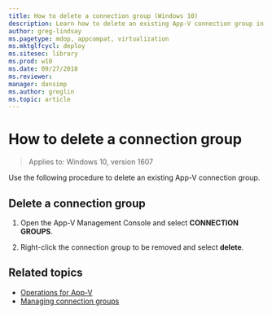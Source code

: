 ```yaml
---
title: How to delete a connection group (Windows 10)
description: Learn how to delete an existing App-V connection group in the App-V Management Console and where to find information about managing connection groups.
author: greg-lindsay
ms.pagetype: mdop, appcompat, virtualization
ms.mktglfcycl: deploy
ms.sitesec: library
ms.prod: w10
ms.date: 09/27/2018
ms.reviewer: 
manager: dansimp
ms.author: greglin
ms.topic: article
---
```

# How to delete a connection group

>Applies to: Windows 10, version 1607

Use the following procedure to delete an existing App-V connection group.

## Delete a connection group

1. Open the App-V Management Console and select **CONNECTION GROUPS**.

2. Right-click the connection group to be removed and select **delete**.





## Related topics

- [Operations for App-V](appv-operations.md)
- [Managing connection groups](appv-managing-connection-groups.md)
